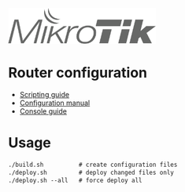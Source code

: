 <img src="https://raw.githubusercontent.com/vaicys/mikrotik/master/mikrotik.svg" width="300" />

# Router configuration

- [Scripting guide](https://wiki.mikrotik.com/wiki/Manual:Scripting)
- [Configuration manual](https://wiki.mikrotik.com/wiki/Manual:TOC)
- [Console guide](https://wiki.mikrotik.com/wiki/Manual:Console)

# Usage

```
./build.sh          # create configuration files
./deploy.sh         # deploy changed files only
./deploy.sh --all   # force deploy all
```
